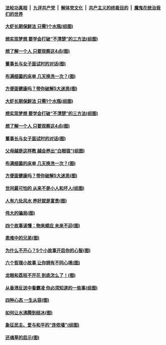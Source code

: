 ####  [法轮功真相](../../../../basic/blob/master/README.md?t=10021926) &nbsp;|&nbsp; [九评共产党](../../../../9ping.md/blob/master/README.md?t=10021926) &nbsp;|&nbsp; [解体党文化](../../../../jtdwh.md/blob/master/README.md?t=10021926)  &nbsp;|&nbsp; [共产主义的终极目的](../../../../gczydzjmd.md/blob/master/README.md?t=10021926) &nbsp;|&nbsp; [魔鬼在统治我们的世界](../../../../mgztzwmdsj.md/blob/master/README.md?t=10021926) 

#### [大虾长期保鲜法 只需1个水瓶(组图)](../pages/p8/909194.md?t=10021926) 

#### [想实现梦想 要学会打破“不清楚”的三方法(组图)](../pages/p8/909181.md?t=10021926) 

#### [想了解一个人 只要观察这4点(图)](../pages/p8/909115.md?t=10021926) 

#### [董事长与女子面试时的对话(图)](../pages/p8/909096.md?t=10021926) 

#### [布满细菌的床单 几天换洗一次？(图)](../pages/p8/909106.md?t=10021926) 

#### [方便面健康吗？带你破解5大迷思(图)](../pages/p8/909001.md?t=10021926) 

#### [大虾长期保鲜法 只需1个水瓶(组图)](../pages/p8/909194.md?t=10021926) 

#### [想实现梦想 要学会打破“不清楚”的三方法(组图)](../pages/p8/909181.md?t=10021926) 

#### [想了解一个人 只要观察这4点(图)](../pages/p8/909115.md?t=10021926) 

#### [董事长与女子面试时的对话(图)](../pages/p8/909096.md?t=10021926) 

#### [父母越是这样教 越会养出“白眼狼”(组图)](../pages/p8/908678.md?t=10021926) 

#### [布满细菌的床单 几天换洗一次？(图)](../pages/p8/909106.md?t=10021926) 

#### [方便面健康吗？带你破解5大迷思(图)](../pages/p8/909001.md?t=10021926) 

#### [世间最可怕的 从来不是小人和坏人(组图)](../pages/p8/909014.md?t=10021926) 

#### [人有六处风水 养好就是富贵(图)](../pages/p8/908596.md?t=10021926) 

#### [伟大的骗局(图)](../pages/p8/908629.md?t=10021926) 

#### [四个故事读懂：物来顺应 未来不迎(图)](../pages/p8/908590.md?t=10021926) 

#### [患难中的兄弟(图)](../pages/p8/908413.md?t=10021926) 

#### [为什么不开心？5个小故事开启你的心智(图)](../pages/p8/908877.md?t=10021926) 

#### [六个哲理小故事 让你拥有不同心境(图)](../pages/p8/908622.md?t=10021926) 

#### [龙眼和荔枝不开花 到底怎么了！(图)](../pages/p8/908888.md?t=10021926) 

#### [从香港反送中看霸凌 你必须知道的一些事(组图)](../pages/p8/908799.md?t=10021926) 

#### [四种心态 一生从容(图)](../pages/p8/908587.md?t=10021926) 

#### [如何让水沸腾到结冰(图)](../pages/p8/908405.md?t=10021926) 

#### [象征民主、爱与和平的“连侬墙”(组图)](../pages/p8/908723.md?t=10021926) 

#### [还魂草的启示(图)](../pages/p8/908402.md?t=10021926) 

